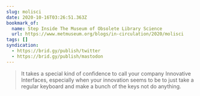 ```yaml
---
slug: molisci
date: 2020-10-16T03:26:51.363Z
bookmark_of:
  name: Step Inside The Museum of Obsolete Library Science
  url: https://www.metmuseum.org/blogs/in-circulation/2020/molisci
tags: []
syndication:
  - https://brid.gy/publish/twitter
  - https://brid.gy/publish/mastodon
---
```

> It takes a special kind of confidence to call your company Innovative Interfaces, especially when your innovation seems to be to just take a regular keyboard and make a bunch of the keys not do anything. 